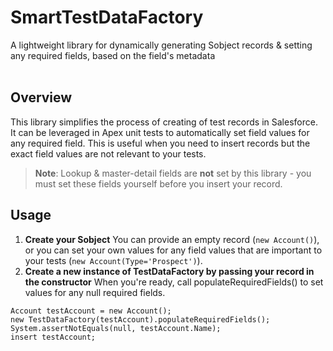 # SmartTestDataFactory
A lightweight library for dynamically generating Sobject records &amp; setting any required fields, based on the field's metadata
<br/>
<br/>


## Overview
This library simplifies the process of creating of test records in Salesforce. It can be leveraged in Apex unit tests to automatically set field values for any required field. This is useful when you need to insert records but the exact field values are not relevant to your tests.

> **Note**: Lookup & master-detail fields are **not** set by this library - you must set these fields yourself before you insert your record.

## Usage
1. **Create your Sobject** You can provide an empty record (`new Account()`), or you can set your own values for any field values that are important to your tests (`new Account(Type='Prospect')`).
2. **Create a new instance of TestDataFactory by passing your record in the constructor** When you're ready, call populateRequiredFields() to set values for any null required fields.

```
Account testAccount = new Account();
new TestDataFactory(testAccount).populateRequiredFields();
System.assertNotEquals(null, testAccount.Name);
insert testAccount;
```
